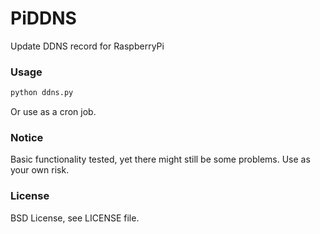 PiDDNS
======

Update DDNS record for RaspberryPi


### Usage ###

```bash
python ddns.py
```

Or use as a cron job. 


### Notice ###

Basic functionality tested, yet there might still be some problems. Use as your own risk. 

### License ###

BSD License, see LICENSE file. 

